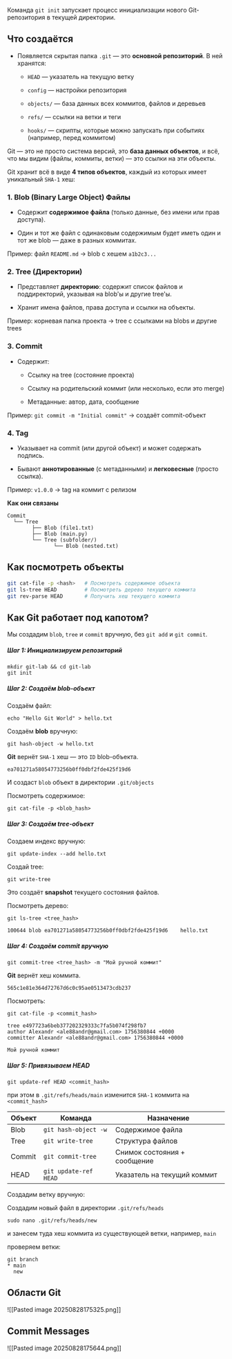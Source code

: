 Команда `git init` запускает процесс инициализации нового Git-репозитория в текущей директории.

## Что создаётся

- Появляется скрытая папка `.git` — это **основной репозиторий**. В ней хранятся:
    
    - `HEAD` — указатель на текущую ветку
        
    - `config` — настройки репозитория
        
    - `objects/` — база данных всех коммитов, файлов и деревьев
        
    - `refs/` — ссылки на ветки и теги
        
    - `hooks/` — скрипты, которые можно запускать при событиях (например, перед коммитом)

Git — это не просто система версий, это **база данных объектов**, и всё, что мы видим (файлы, коммиты, ветки) — это ссылки на эти объекты.

Git хранит всё в виде **4 типов объектов**, каждый из которых имеет уникальный `SHA-1` хеш:

### 1. **Blob (Binary Large Object)** Файлы

- Содержит **содержимое файла** (только данные, без имени или прав доступа).
    
- Один и тот же файл с одинаковым содержимым будет иметь один и тот же blob — даже в разных коммитах.

Пример: файл `README.md` → blob с хешем `a1b2c3...`

### 2. **Tree** (Директории)

- Представляет **директорию**: содержит список файлов и поддиректорий, указывая на blob'ы и другие tree'ы.
    
- Хранит имена файлов, права доступа и ссылки на объекты.

Пример: корневая папка проекта → tree с ссылками на blobs и другие trees

### 3. **Commit**

- Содержит:
    
    - Ссылку на tree (состояние проекта)
        
    - Ссылку на родительский коммит (или несколько, если это merge)
        
    - Метаданные: автор, дата, сообщение

Пример: `git commit -m "Initial commit"` → создаёт commit-объект

### 4. **Tag**

- Указывает на commit (или другой объект) и может содержать подпись.
    
- Бывают **аннотированные** (с метаданными) и **легковесные** (просто ссылка).

Пример: `v1.0.0` → tag на коммит с релизом

**Как они связаны**

```text
Commit
  └── Tree
        ├── Blob (file1.txt)
        ├── Blob (main.py)
        └── Tree (subfolder/)
               └── Blob (nested.txt)
```

## Как посмотреть объекты

```bash
git cat-file -p <hash>   # Посмотреть содержимое объекта
git ls-tree HEAD         # Посмотреть дерево текущего коммита
git rev-parse HEAD       # Получить хеш текущего коммита
```

## Как **Git** работает под капотом? 

Мы создадим `blob`, `tree` и `commit` вручную, без `git add` и `git commit`.

##### Шаг 1: Инициализируем репозиторий

```shell
mkdir git-lab && cd git-lab
git init
```

##### Шаг 2: Создаём blob-объект

Создаём файл:

```shell
echo "Hello Git World" > hello.txt
```

Создаём **blob** вручную:

```shell
git hash-object -w hello.txt
```

**Git** вернёт `SHA-1` хеш — это `ID` blob-объекта. 

```
ea701271a58054773256b0ff0dbf2fde425f19d6
```

И создаст `blob` объект в директории `.git/objects`

Посмотреть содержимое:

```shell
git cat-file -p <blob_hash>
```

##### Шаг 3: Создаём tree-объект

Создаем индекс вручную:

```shell
git update-index --add hello.txt
```

Создай tree:

```shell
git write-tree
```

Это создаёт **snapshot** текущего состояния файлов. 

Посмотреть дерево:

```shell
git ls-tree <tree_hash>
```

```shell
100644 blob ea701271a58054773256b0ff0dbf2fde425f19d6    hello.txt
```

##### Шаг 4: Создаём commit вручную


```shell
git commit-tree <tree_hash> -m "Мой ручной коммит"
```

**Git** вернёт хеш коммита.

```
565c1e81e364d72767d6c0c95ae0513473cdb237
```

Посмотреть:

```shell
git cat-file -p <commit_hash>
```

```shell
tree e497723a6beb377202329333c7fa5b074f298fb7
author Alexandr <ale88andr@gmail.com> 1756380844 +0000
committer Alexandr <ale88andr@gmail.com> 1756380844 +0000

Мой ручной коммит
```

##### Шаг 5: Привязываем HEAD

```shell
git update-ref HEAD <commit_hash>
```

при этом в `.git/refs/heads/main` изменится `SHA-1` коммита на `<commit_hash>`

| Объект | Команда               | Назначение                   |
| ------ | --------------------- | ---------------------------- |
| Blob   | `git hash-object -w`  | Содержимое файла             |
| Tree   | `git write-tree`      | Структура файлов             |
| Commit | `git commit-tree`     | Снимок состояния + сообщение |
| HEAD   | `git update-ref HEAD` | Указатель на текущий коммит  |
Создадим ветку вручную:

Создадим новый файл в директории `.git/refs/heads`

```
sudo nano .git/refs/heads/new
```

и занесем туда хеш коммита из существующей ветки, например, `main`

проверяем ветки:

```shell
git branch 
* main
  new
```

## Области **Git**

![[Pasted image 20250828175325.png]]



## Commit Messages

![[Pasted image 20250828175644.png]]
